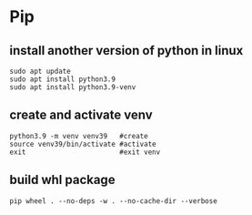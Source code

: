 # Pip

## install another version of python in linux
```
sudo apt update
sudo apt install python3.9
sudo apt install python3.9-venv
```

## create and activate venv
```
python3.9 -m venv venv39   #create
source venv39/bin/activate #activate
exit                       #exit venv
```

## build whl package
```
pip wheel . --no-deps -w . --no-cache-dir --verbose
```
